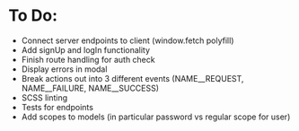 # To Do:

- Connect server endpoints to client (window.fetch polyfill)
- Add signUp and logIn functionality
- Finish route handling for auth check
- Display errors in modal
- Break actions out into 3 different events (NAME__REQUEST, NAME__FAILURE, NAME__SUCCESS)
- SCSS linting
- Tests for endpoints
- Add scopes to models (in particular password vs regular scope for user)